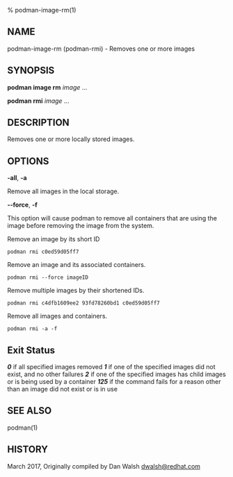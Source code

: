 % podman-image-rm(1)

## NAME
podman\-image\-rm (podman\-rmi) - Removes one or more images

## SYNOPSIS
**podman image rm** *image* ...

**podman rmi** *image* ...

## DESCRIPTION
Removes one or more locally stored images.

## OPTIONS

**-all**, **-a**

Remove all images in the local storage.

**--force**, **-f**

This option will cause podman to remove all containers that are using the image before removing the image from the system.


Remove an image by its short ID
```
podman rmi c0ed59d05ff7
```
Remove an image and its associated containers.
```
podman rmi --force imageID
````

Remove multiple images by their shortened IDs.
```
podman rmi c4dfb1609ee2 93fd78260bd1 c0ed59d05ff7
```

Remove all images and containers.
```
podman rmi -a -f
```
## Exit Status
**_0_** if all specified images removed
**_1_** if one of the specified images did not exist, and no other failures
**_2_** if one of the specified images has child images or is being used by a container
**_125_** if the command fails for a reason other than an image did not exist or is in use

## SEE ALSO
podman(1)

## HISTORY
March 2017, Originally compiled by Dan Walsh <dwalsh@redhat.com>
